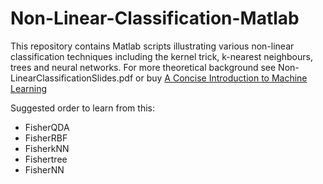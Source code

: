 # Non-Linear-Classification-Matlab
This repository contains Matlab scripts illustrating various non-linear classification techniques including the kernel trick, k-nearest neighbours, trees and neural networks. For more theoretical background see Non-LinearClassificationSlides.pdf or buy [A Concise Introduction to Machine Learning](https://www.amazon.com/gp/product/0815384106/ref=dbs_a_def_rwt_bibl_vppi_i0)

Suggested order to learn from this:
- FisherQDA
- FisherRBF
- FisherkNN
- Fishertree
- FisherNN
